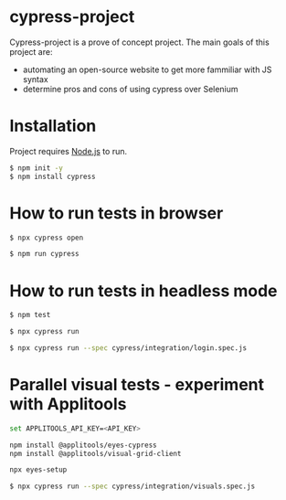 # cypress-project

Cypress-project is a prove of concept project. The main goals of this project are:
- automating an open-source website to get more fammiliar with JS syntax
- determine pros and cons of using cypress over Selenium

# Installation

Project requires [Node.js](https://nodejs.org/) to run.

```sh
$ npm init -y
$ npm install cypress
```

# How to run tests in browser

```sh
$ npx cypress open
```
```sh
$ npm run cypress
```
# How to run tests in headless mode

```sh
$ npm test
```
```sh
$ npx cypress run
```
```sh
$ npx cypress run --spec cypress/integration/login.spec.js
```

# Parallel visual tests - experiment with Applitools
```sh
set APPLITOOLS_API_KEY=<API_KEY>
```
```sh
npm install @applitools/eyes-cypress
npm install @applitools/visual-grid-client
```
```sh
npx eyes-setup
```
```sh
$ npx cypress run --spec cypress/integration/visuals.spec.js
```
